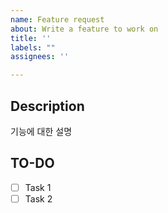 ```yaml
---
name: Feature request
about: Write a feature to work on
title: ''
labels: ""
assignees: ''

---
```


## Description
기능에 대한 설명

## TO-DO

- [ ] Task 1
- [ ] Task 2
